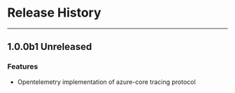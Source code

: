
# Release History

-------------------

## 1.0.0b1 Unreleased

### Features

- Opentelemetry implementation of azure-core tracing protocol